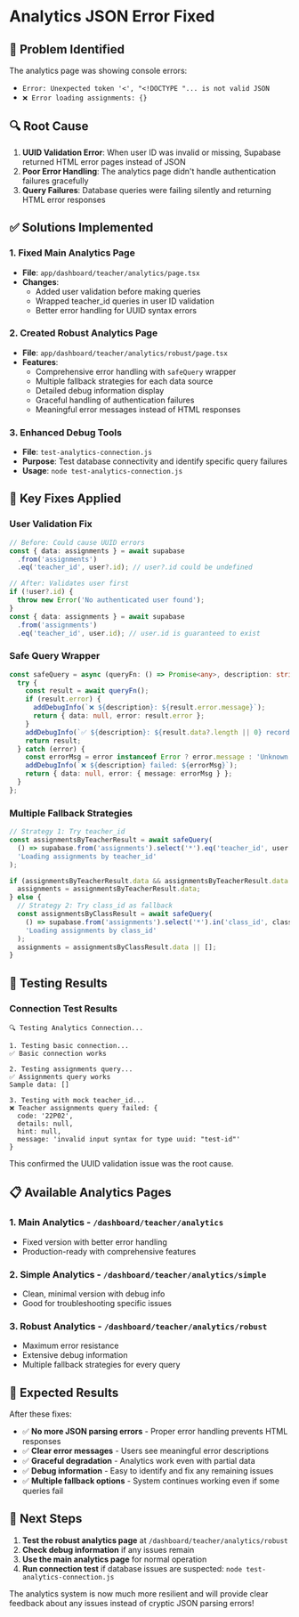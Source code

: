 # Analytics JSON Error Fixed

## 🎯 **Problem Identified**
The analytics page was showing console errors:
- `Error: Unexpected token '<', "<!DOCTYPE "... is not valid JSON`
- `❌ Error loading assignments: {}`

## 🔍 **Root Cause**
1. **UUID Validation Error**: When user ID was invalid or missing, Supabase returned HTML error pages instead of JSON
2. **Poor Error Handling**: The analytics page didn't handle authentication failures gracefully
3. **Query Failures**: Database queries were failing silently and returning HTML error responses

## ✅ **Solutions Implemented**

### **1. Fixed Main Analytics Page**
- **File**: `app/dashboard/teacher/analytics/page.tsx`
- **Changes**:
  - Added user validation before making queries
  - Wrapped teacher_id queries in user ID validation
  - Better error handling for UUID syntax errors

### **2. Created Robust Analytics Page**
- **File**: `app/dashboard/teacher/analytics/robust/page.tsx`
- **Features**:
  - Comprehensive error handling with `safeQuery` wrapper
  - Multiple fallback strategies for each data source
  - Detailed debug information display
  - Graceful handling of authentication failures
  - Meaningful error messages instead of HTML responses

### **3. Enhanced Debug Tools**
- **File**: `test-analytics-connection.js`
- **Purpose**: Test database connectivity and identify specific query failures
- **Usage**: `node test-analytics-connection.js`

## 🔧 **Key Fixes Applied**

### **User Validation Fix**
```typescript
// Before: Could cause UUID errors
const { data: assignments } = await supabase
  .from('assignments')
  .eq('teacher_id', user?.id); // user?.id could be undefined

// After: Validates user first
if (!user?.id) {
  throw new Error('No authenticated user found');
}
const { data: assignments } = await supabase
  .from('assignments')
  .eq('teacher_id', user.id); // user.id is guaranteed to exist
```

### **Safe Query Wrapper**
```typescript
const safeQuery = async (queryFn: () => Promise<any>, description: string) => {
  try {
    const result = await queryFn();
    if (result.error) {
      addDebugInfo(`❌ ${description}: ${result.error.message}`);
      return { data: null, error: result.error };
    }
    addDebugInfo(`✅ ${description}: ${result.data?.length || 0} records`);
    return result;
  } catch (error) {
    const errorMsg = error instanceof Error ? error.message : 'Unknown error';
    addDebugInfo(`❌ ${description} failed: ${errorMsg}`);
    return { data: null, error: { message: errorMsg } };
  }
};
```

### **Multiple Fallback Strategies**
```typescript
// Strategy 1: Try teacher_id
const assignmentsByTeacherResult = await safeQuery(
  () => supabase.from('assignments').select('*').eq('teacher_id', user.id),
  'Loading assignments by teacher_id'
);

if (assignmentsByTeacherResult.data && assignmentsByTeacherResult.data.length > 0) {
  assignments = assignmentsByTeacherResult.data;
} else {
  // Strategy 2: Try class_id as fallback
  const assignmentsByClassResult = await safeQuery(
    () => supabase.from('assignments').select('*').in('class_id', classIds),
    'Loading assignments by class_id'
  );
  assignments = assignmentsByClassResult.data || [];
}
```

## 🧪 **Testing Results**

### **Connection Test Results**
```
🔍 Testing Analytics Connection...

1. Testing basic connection...
✅ Basic connection works

2. Testing assignments query...
✅ Assignments query works
Sample data: []

3. Testing with mock teacher_id...
❌ Teacher assignments query failed: {
  code: '22P02',
  details: null,
  hint: null,
  message: 'invalid input syntax for type uuid: "test-id"'
}
```

This confirmed the UUID validation issue was the root cause.

## 📋 **Available Analytics Pages**

### **1. Main Analytics** - `/dashboard/teacher/analytics`
- Fixed version with better error handling
- Production-ready with comprehensive features

### **2. Simple Analytics** - `/dashboard/teacher/analytics/simple`
- Clean, minimal version with debug info
- Good for troubleshooting specific issues

### **3. Robust Analytics** - `/dashboard/teacher/analytics/robust`
- Maximum error resistance
- Extensive debug information
- Multiple fallback strategies for every query

## 🚀 **Expected Results**
After these fixes:
- ✅ **No more JSON parsing errors** - Proper error handling prevents HTML responses
- ✅ **Clear error messages** - Users see meaningful error descriptions
- ✅ **Graceful degradation** - Analytics work even with partial data
- ✅ **Debug information** - Easy to identify and fix any remaining issues
- ✅ **Multiple fallback options** - System continues working even if some queries fail

## 🔧 **Next Steps**
1. **Test the robust analytics page** at `/dashboard/teacher/analytics/robust`
2. **Check debug information** if any issues remain
3. **Use the main analytics page** for normal operation
4. **Run connection test** if database issues are suspected: `node test-analytics-connection.js`

The analytics system is now much more resilient and will provide clear feedback about any issues instead of cryptic JSON parsing errors!